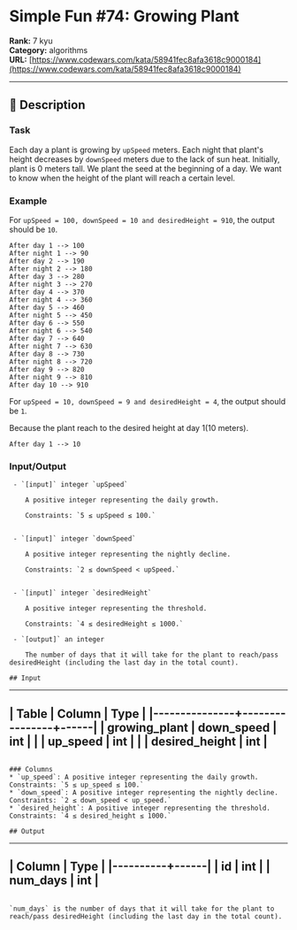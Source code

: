 # Simple Fun #74: Growing Plant

**Rank:** 7 kyu  
**Category:** algorithms  
**URL:** [https://www.codewars.com/kata/58941fec8afa3618c9000184](https://www.codewars.com/kata/58941fec8afa3618c9000184)

---

## 📝 Description

### Task
 Each day a plant is growing by `upSpeed` meters. Each night that plant's height decreases by `downSpeed` meters due to the lack of sun heat. Initially, plant is 0 meters tall. We plant the seed at the beginning of a day. We want to know when the height of the plant will reach a certain level.

### Example

 For `upSpeed = 100, downSpeed = 10 and desiredHeight = 910`, the output should be `10`.
 
 ```
 After day 1 --> 100
 After night 1 --> 90
 After day 2 --> 190
 After night 2 --> 180
 After day 3 --> 280
 After night 3 --> 270
 After day 4 --> 370
 After night 4 --> 360
 After day 5 --> 460
 After night 5 --> 450
 After day 6 --> 550
 After night 6 --> 540
 After day 7 --> 640
 After night 7 --> 630
 After day 8 --> 730
 After night 8 --> 720
 After day 9 --> 820
 After night 9 --> 810
 After day 10 --> 910 
 ```
 
 For `upSpeed = 10, downSpeed = 9 and desiredHeight = 4`, the output should be `1`.
 
 Because the plant reach to the desired height at day 1(10 meters).
 
 ```
 After day 1 --> 10
 ```

### Input/Output

```if-not:sql
 - `[input]` integer `upSpeed`

    A positive integer representing the daily growth.

    Constraints: `5 ≤ upSpeed ≤ 100.`


 - `[input]` integer `downSpeed`

    A positive integer representing the nightly decline.

    Constraints: `2 ≤ downSpeed < upSpeed.`


 - `[input]` integer `desiredHeight`

    A positive integer representing the threshold.

    Constraints: `4 ≤ desiredHeight ≤ 1000.`

 - `[output]` an integer

    The number of days that it will take for the plant to reach/pass desiredHeight (including the last day in the total count).
```
```if:sql
## Input

```
-----------------------------------------
|     Table     |    Column      | Type |
|---------------+----------------+------|
| growing_plant | down_speed     | int  |
|               | up_speed       | int  |
|               | desired_height | int  |
-----------------------------------------
```

### Columns
* `up_speed`: A positive integer representing the daily growth. Constraints: `5 ≤ up_speed ≤ 100.`
* `down_speed`: A positive integer representing the nightly decline. Constraints: `2 ≤ down_speed < up_speed.`
* `desired_height`: A positive integer representing the threshold. Constraints: `4 ≤ desired_height ≤ 1000.`

## Output

```
-------------------
|  Column  | Type |
|----------+------|
| id       | int  |
| num_days | int  |
-------------------
```

`num_days` is the number of days that it will take for the plant to reach/pass desiredHeight (including the last day in the total count).
```
